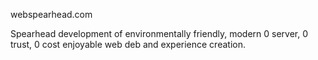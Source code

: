 webspearhead.com

Spearhead development of environmentally friendly, modern 0 server, 0 trust, 0 cost enjoyable web deb and experience creation.
